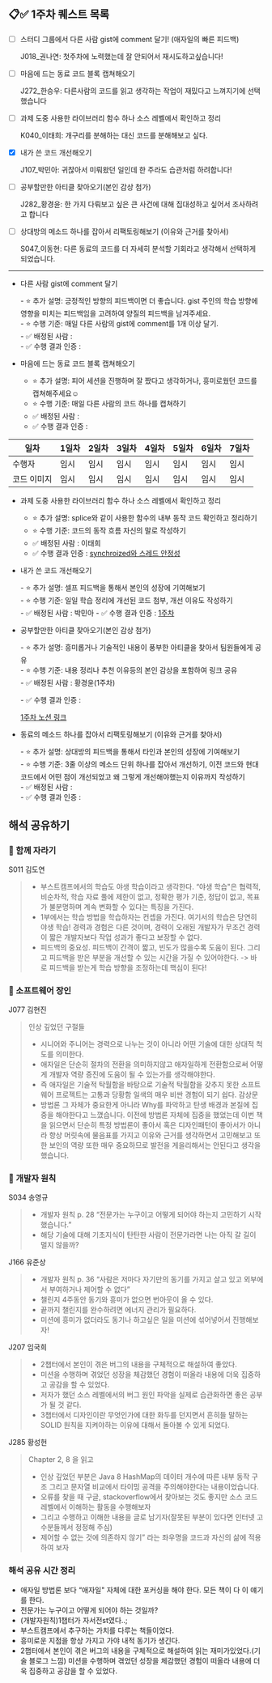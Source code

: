 ## 📋✅ 1주차 퀘스트 목록

- [ ] 스터디 그룹에서 다른 사람 gist에 comment 달기! (애자일의 빠른 피드백)

  J018_권나연: 첫주차에 노력했는데 잘 안되어서 재시도하고싶습니다!
- [ ] 마음에 드는 동료 코드 블록 캡쳐해오기

  J272_한승우: 다른사람의 코드를 읽고 생각하는 작업이 재밌다고 느껴지기에 선택했습니다
- [ ] 과제 도중 사용한 라이브러리 함수 하나 소스 레벨에서 확인하고 정리

  K040_이태희: 개구리를 분해하는 대신 코드를 분해해보고 싶다.
- [x] 내가 쓴 코드 개선해오기

  J107_박민아: 귀찮아서 미뤄왔던 일인데 한 주라도 습관처럼 하려합니다!
- [ ] 공부할만한 아티클 찾아오기(본인 감상 첨가)

  J282_황경윤: 한 가지 다뤄보고 싶은 큰 사건에 대해 집대성하고 싶어서 조사하려고 합니다
- [ ] 상대방의 메소드 하나를 잡아서 리팩토링해보기 (이유와 근거를 찾아서)

  S047_이동현: 다른 동료의 코드를 더 자세히 분석할 기회라고 생각해서 선택하게 되었습니다.

___

- 다른 사람 gist에 comment 달기

	\- ⭐️ 추가 설명: 긍정적인 방향의 피드백이면 더 좋습니다. gist 주인의 학습 방향에 영향을 미치는 피드백임을 고려하여 양질의 피드백을 남겨주세요.  
	\- ⭐️ 수행 기준: 매일 다른 사람의 gist에 comment를 1개 이상 달기.  
	\- ✅ 배정된 사람 :  
	\- ✅ 수행 결과 인증 : 

- 마음에 드는 동료 코드 블록 캡쳐해오기

	- ⭐️ 추가 설명: 피어 세션을 진행하며 잘 짰다고 생각하거나, 흥미로웠던 코드를 캡쳐해주세요☺️	  
	- ⭐️ 수행 기준: 매일 다른 사람의 코드 하나를 캡쳐하기  
	- ✅ 배정된 사람 :  
	- ✅ 수행 결과 인증 :

|일차|1일차|2일차|3일차|4일차|5일차|6일차|7일차|
|---|---|---|---|---|---|---|---|
|수행자|임시|임시|임시|임시|임시|임시|임시|
|코드 이미지|임시|임시|임시|임시|임시|임시|임시|

- 과제 도중 사용한 라이브러리 함수 하나 소스 레벨에서 확인하고 정리

	- ⭐️ 추가 설명: splice와 같이 사용한 함수의 내부 동작 코드 확인하고 정리하기  
	- ⭐️ 수행 기준: 코드의 동작 흐름 자신의 말로 작성하기  
	- ✅ 배정된 사람 :  이태희
	- ✅ 수행 결과 인증 : [synchroized와 스레드 안정성](https://taehi.notion.site/synchronized-2113add0dca744909db3fce440c47055?pvs=4)

- 내가 쓴 코드 개선해오기

	\- ⭐️ 추가 설명: 셀프 피드백을 통해서 본인의 성장에 기여해보기     
	\- ⭐️ 수행 기준: 일일 학습 정리에 개선된 코드 첨부, 개선 이유도 작성하기  
\- ✅ 배정된 사람 :  박민아
	\- ✅ 수행 결과 인증 : [1주차](https://mangrove-sardine-d4a.notion.site/0725-3197b668c3c544dab6bc4843ea81e22d?pvs=4)

- 공부할만한 아티클 찾아오기(본인 감상 첨가)

	\- ⭐️ 추가 설명: 흥미롭거나 기술적인 내용이 풍부한 아티클을 찾아서 팀원들에게 공유  
	\- ⭐️ 수행 기준: 내용 정리나 추천 이유등의 본인 감상을 포함하여 링크 공유  
\- ✅ 배정된 사람 : 황경윤(1주차)

	\- ✅ 수행 결과 인증 :
	
	[1주차 노션 링크](https://scandalous-aletopelta-300.notion.site/1-66731afef03e47e7bec5b24e2cf4cfdd?pvs=4)

- 동료의 메소드 하나를 잡아서 리팩토링해보기 (이유와 근거를 찾아서)

	\- ⭐️ 추가 설명:  상대방의 피드백을 통해서 타인과 본인의 성장에 기여해보기   
	\- ⭐️ 수행 기준:  3줄 이상의 메소드 단위 하나를 잡아서 개선하기, 이전 코드와 현대 코드에서 어떤 점이 개선되었고 왜 그렇게 개선해야했는지 이유까지 작성하기  
\- ✅ 배정된 사람 :   
	\- ✅ 수행 결과 인증 :

## 해석 공유하기

### 📕 함께 자라기
S011 김도연 
> - 부스트캠프에서의 학습도 야생 학습이라고 생각한다. “야생 학습"은 협력적, 비순차적, 학습 자료 풀에 제한이 없고, 정확한 평가 기준, 정답이 없고, 목표가 불분명하며 계속 변화할 수 있다는 특징을 가진다.
> - 1부에서는 학습 방법을 학습하자는 컨셉을 가진다. 여기서의 학습은 당연히 야생 학습! 경력과 경험은 다른 것이며, 경력이 오래된 개발자가 무조건 경력이 짧은 개발자보다 작업 성과가 좋다고 보장할 수 없다.
> - 피드백의 중요성. 피드백이 간격이 짧고, 빈도가 많을수록 도움이 된다. 그리고 피드백을 받은 부분을 개선할 수 있는 시간을 가질 수 있어야한다. -> 바로 피드백을 받는게 학습 방향을 조정하는데 핵심이 된다!

### 📕 소프트웨어 장인
J077 김현진<br>
> 인상 깊었던 구절들
> - 시니어와 주니어는 경력으로 나누는 것이 아니라 어떤 기술에 대한 상대적 척도를 의미한다.
> - 애자일은 단순히 절차의 전환을 의미하지않고 애자일하게 전환함으로써 어떻게 개발자 역량 증진에 도움이 될 수 있는가를 생각해야한다.
> - 즉 애자일은 기술적 탁월함을 바탕으로 기술적 탁월함을 갖추지 못한 소프트웨어 프로젝트는 고통과 당황함 일색의 매우 비싼 경험이 되기 쉽다.
감상문
> - 방법론 그 자체가 중요한게 아니라 Why를 파악하고 탄생 배경과 본질에 집중을 해야한다고 느꼈습니다. 이전에 방법론 자체에 집중을 했었는데 이번 책을 읽으면서 단순히 특정 방법론이 좋아서 혹은 디자인패턴이 좋아서가 아니라 항상 머릿속에 물음표를 가지고 이유와 근거를 생각하면서 고민해보고 또 한 보인의 역량 또한 매우 중요하므로 발전을 게을리해서는 안된다고 생각을 했습니다.

### 📕 개발자 원칙
S034 송영규
> - 개발자 원칙 p. 28 “전문가는 누구이고 어떻게 되어야 하는지 고민하기 시작했습니다.”
> - 해당 기술에 대해 기초지식이 탄탄한 사람이 전문가라면 나는 아직 갈 길이 멀지 않을까?

J166 유준상
> - 개발자 원칙 p. 36 “사람은 저마다 자기만의 동기를 가지고 살고 있고 외부에서 부여하거나 제어할 수 없다” 
> - 챌린지 4주동안 동기와 흥미가 없으면 번아웃이 올 수 있다.
> - 끝까지 챌린지를 완수하려면 에너지 관리가 필요하다.
> - 미션에 흥미가 없더라도 동기나 하고싶은 일을 미션에 섞어넣어서 진행해보자!

J207 임국희
> - 2챕터에서 본인이 겪은 버그의 내용을 구체적으로 해설하여 좋았다.
> - 미션을 수행하며 겪었던 성장을 체감했던 경험이 떠올라 내용에 더욱 집중하고 공감을 할 수 있었다.
> - 저자가 했던 소스 레벨에서의 버그 원인 파악을 실제로 습관화하면 좋은 공부가 될 것 같다.
> - 3챕터에서 디자인이란 무엇인가에 대한 화두를 던지면서 흔히들 말하는 SOLID 원칙을 지켜야하는 이유에 대해서 돌아볼 수 있게 되었다.

J285 황성헌
> Chapter 2, 8 을 읽고
> - 인상 깊었던 부분은 Java 8 HashMap의 데이터 개수에 따른 내부 동작 구조 그리고 문자열 비교에서 타이밍 공격을 주의해야한다는 내용이었습니다.
> - 오류를 찾을 때 구글, stackoverflow에서 찾아보는 것도 좋지만 소스 코드 레벨에서 이해하는 활동을 수행해보자
> - 그리고 수행하고 이해한 내용을 글로 남기자(잘못된 부분이 있다면 인터넷 고수분들께서 정정해 주심)
> - 제어할 수 없는 것에 의존하지 않기” 라는 좌우명을 코드과 자신의 삶에 적용하여 보자

### 해석 공유 시간 정리
- 애자일 방법론 보다 “애자일" 자체에 대한 포커싱을 해야 한다. 모든 책이 다 이 얘기를 한다.
- 전문가는 누구이고 어떻게 되어야 하는 것일까?
- (개발자원칙)1챕터가 자서전st였다..;
- 부스트캠프에서 추구하는 가치를 다루는 책들이었다.
- 흥미로운 지점을 항상 가지고 가야 내적 동기가 생긴다.
- 2챕터에서 본인이 겪은 버그의 내용을 구체적으로 해설하여 읽는 재미가있었다.(기술 블로그 느낌) 미션을 수행하며 겪었던 성장을 체감했던 경험이 떠올라 내용에 더욱 집중하고 공감을 할 수 있었다.
